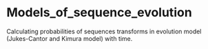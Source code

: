 # Models_of_sequence_evolution
Calculating probabilities of sequences transforms in evolution model (Jukes-Cantor and Kimura model) with time.
